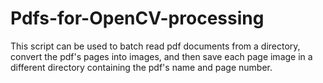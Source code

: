 # Pdfs-for-OpenCV-processing

This script can be used to batch read pdf documents from a directory, convert the pdf's pages into images, and then save each page image in a different directory containing the pdf's name and page number.
